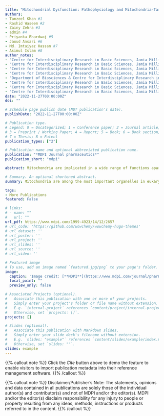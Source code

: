 ```yaml
---
title: "Mitochondrial Dysfunction: Pathophysiology and Mitochondria-Targeted Drug Delivery Approaches"
authors:
- Tanzeel Khan #1
- Rashid Waseem #2
- Zainy Zehra #3
- admin #4
- Priyanka Bhardwaj #5
- Jaoud Ansari #6
- Md. Imtaiyaz Hassan #7
- Asimul Islam #8
author_notes:
- "Centre for Interdisciplinary Research in Basic Sciences, Jamia Millia Islamia, New Delhi 110025, India" #1
- "Centre for Interdisciplinary Research in Basic Sciences, Jamia Millia Islamia, New Delhi 110025, India" #2
- "Centre for Interdisciplinary Research in Basic Sciences, Jamia Millia Islamia, New Delhi 110025, India" #3
- "Centre for Interdisciplinary Research in Basic Sciences, Jamia Millia Islamia, New Delhi 110025, India" #4
- "Department of Biosciences & Centre for Interdisciplinary Research in Basic Sciences, Jamia Millia Islamia, New Delhi 110025, India" #5
- "Centre for Interdisciplinary Research in Basic Sciences, Jamia Millia Islamia, New Delhi 110025, India" #6
- "Centre for Interdisciplinary Research in Basic Sciences, Jamia Millia Islamia, New Delhi 110025, India" #7
- "Centre for Interdisciplinary Research in Basic Sciences, Jamia Millia Islamia, New Delhi 110025, India" #8
date: "2022-11-27T00:00:00Z"
doi: ""

# Schedule page publish date (NOT publication's date).
publishDate: "2022-11-27T00:00:00Z"

# Publication type.
# Legend: 0 = Uncategorized; 1 = Conference paper; 2 = Journal article;
# 3 = Preprint / Working Paper; 4 = Report; 5 = Book; 6 = Book section;
# 7 = Thesis; 8 = Patent
publication_types: ["2"]

# Publication name and optional abbreviated publication name.
publication: "*MDPI Journal pharmaceutics*"
publication_short: "mdpi"

abstract: Mitochondria are implicated in a wide range of functions apart from ATP generation, and, therefore, constitute one of the most important organelles of cell. Since healthy mitochondria are essential for proper cellular functioning and survival, mitochondrial dysfunction may lead to various pathologies. Mitochondria are considered a novel and promising therapeutic target for the diagnosis, treatment, and prevention of various human diseases including metabolic disorders, cancer, and neurodegenerative diseases. For mitochondria-targeted therapy, there is a need to develop an effective drug delivery approach, owing to the mitochondrial special bilayer structure through which therapeutic molecules undergo multiple difficulties in reaching the core. In recent years, various nanoformulations have been designed such as polymeric nanoparticles, liposomes, inorganic nanoparticles conjugate with mitochondriotropic moieties such as mitochondria-penetrating peptides (MPPs), triphenylphosphonium (TPP), dequalinium (DQA), and mitochondrial protein import machinery for overcoming barriers involved in targeting mitochondria. The current approaches used for mitochondria-targeted drug delivery have provided promising ways to overcome the challenges associated with targeted-drug delivery. Herein, we review the research from past years to the current scenario that has identified mitochondrial dysfunction as a major contributor to the pathophysiology of various diseases. Furthermore, we discuss the recent advancements in mitochondria-targeted drug delivery strategies for the pathologies associated with mitochondrial dysfunction

# Summary. An optional shortened abstract.
summary: Mitochondria are among the most important organelles in eukaryotic cells and have a distinctive structure composed of lipid-bilayer membranes [1]. A mitochondrion has a unique structure comprising four parts the outer mitochondrial membrane (OMM), the inter-membranous space (IMS), the inner mitochondrial membrane (IMM), and the matrix, with each part performing a specific role. The permeability of mitochondrial lipid membranes differs; the outer membrane is permeable to a broad range of small molecules, but the inner membrane is selective [2]. The passage of molecules through the IMM is controlled by a variety of specialized channel proteins [3]. 

tags:
- More Publications
featured: False

# links:
# - name: ""
#   url: ""
url_pdf: https://www.mdpi.com/1999-4923/14/12/2657
# url_code: 'https://github.com/wowchemy/wowchemy-hugo-themes'
# url_dataset: ''
# url_poster: ''
# url_project: ''
# url_slides: ''
# url_source: ''
# url_video: ''

# Featured image
# To use, add an image named `featured.jpg/png` to your page's folder. 
image:
  caption: 'Image credit: [**MDPI**](https://www.mdpi.com/journal/pharmaceutics)'
  focal_point: ""
  preview_only: false

# Associated Projects (optional).
#   Associate this publication with one or more of your projects.
#   Simply enter your project's folder or file name without extension.
#   E.g. `internal-project` references `content/project/internal-project/index.md`.
#   Otherwise, set `projects: []`.
projects: []

# Slides (optional).
#   Associate this publication with Markdown slides.
#   Simply enter your slide deck's filename without extension.
#   E.g. `slides: "example"` references `content/slides/example/index.md`.
#   Otherwise, set `slides: ""`.
slides: example
---
```


{{% callout note %}}
Click the *Cite* button above to demo the feature to enable visitors to import publication metadata into their reference management software.
{{% /callout %}}

{{% callout note %}}
Disclaimer/Publisher’s Note: The statements, opinions and data contained in all publications are solely those of the individual author(s) and contributor(s) and not of MDPI and/or the editor(s). MDPI and/or the editor(s) disclaim responsibility for any injury to people or property resulting from any ideas, methods, instructions or products referred to in the content.
{{% /callout %}}

